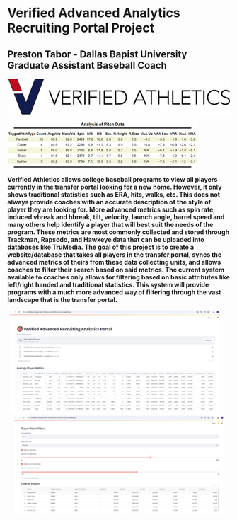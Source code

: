# Verified Advanced Analytics Recruiting Portal Project
## Preston Tabor - Dallas Bapist University Graduate Assistant Baseball Coach


![Verified Transfer Portal](images/VerifiedTransferPortal.png)
![Trackman Pitch Data](images/TrackmanPitchData.png)


**Verified Athletics allows college baseball programs to view all players currently in the transfer portal looking for a new home. However, it only shows traditional statistics such as ERA, hits, walks, etc. This does not always provide coaches with an accurate description of the style of player they are looking for. More advanced metrics such as spin rate, induced vbreak and hbreak, tilt, velocity, launch angle, barrel speed and many others help identify a player that will best suit the needs of the program. These metrics are most commonly collected and stored through Trackman, Rapsodo, and Hawkeye data that can be uploaded into databases like TruMedia. The goal of this project is to create a website/database that takes all players in the transfer portal, syncs the advanced metrics of theirs from these data collecting units, and allows coaches to filter their search based on said metrics. The current system available to coaches only allows for filtering based on basic attributes like left/right handed and traditional statistics. This system will provide programs with a much more advanced way of filtering through the vast landscape that is the transfer portal.**


<p align="center">
  <img src="images/AppExample1.png" width="475" style="margin-right: 20px;">
  <img src="images/AppExample2.png" width="475">
</p>
